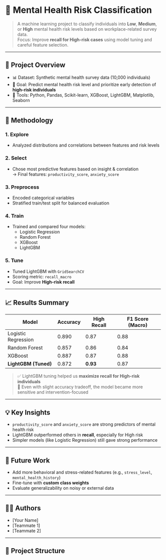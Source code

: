# 🧠 Mental Health Risk Classification

> A machine learning project to classify individuals into **Low**, **Medium**, or **High** mental health risk levels based on workplace-related survey data.  
> Focus: Improve **recall for High-risk cases** using model tuning and careful feature selection.

---

## 📌 Project Overview

- 📊 Dataset: Synthetic mental health survey data (10,000 individuals)  
- 🎯 Goal: Predict mental health risk level and prioritize early detection of **high-risk individuals**
- 🔧 Tools: Python, Pandas, Scikit-learn, XGBoost, LightGBM, Matplotlib, Seaborn

---

## 🧪 Methodology

### 1. **Explore**
- Analyzed distributions and correlations between features and risk levels

### 2. **Select**
- Chose most predictive features based on insight & correlation  
  → Final features: `productivity_score`, `anxiety_score`

### 3. **Preprocess**
- Encoded categorical variables  
- Stratified train/test split for balanced evaluation

### 4. **Train**
- Trained and compared four models:
  - Logistic Regression
  - Random Forest
  - XGBoost
  - LightGBM

### 5. **Tune**
- Tuned LightGBM with `GridSearchCV`  
- Scoring metric: `recall_macro`  
- Goal: Improve **High-risk recall**

---

## 📈 Results Summary

| Model               | Accuracy | High Recall | F1 Score (Macro) |
|--------------------|----------|-------------|------------------|
| Logistic Regression | 0.890    | 0.87        | 0.88             |
| Random Forest       | 0.857    | 0.86        | 0.84             |
| XGBoost             | 0.887    | 0.87        | 0.88             |
| **LightGBM (Tuned)**| 0.872    | **0.93**    | 0.87             |

> ✅ LightGBM tuning helped us **maximize recall for High-risk individuals**  
> 🎯 Even with slight accuracy tradeoff, the model became more sensitive and intervention-focused

---

## 💡 Key Insights

- `productivity_score` and `anxiety_score` are strong predictors of mental health risk  
- LightGBM outperformed others in **recall**, especially for High risk  
- Simpler models (like Logistic Regression) still gave strong performance

---

## 🚀 Future Work

- Add more behavioral and stress-related features (e.g., `stress_level`, `mental_health_history`)
- Fine-tune with **custom class weights**
- Evaluate generalizability on noisy or external data

---

## 👩‍💻 Authors

- [Your Name]  
- [Teammate 1]  
- [Teammate 2]

---

## 📁 Project Structure

